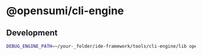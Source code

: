 # @opensumi/cli-engine

## Development

```bash
DEBUG_ENGINE_PATH=~/your-_folder/ide-framework/tools/cli-engine/lib opensumi dev
```
